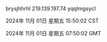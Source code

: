brysjhhrhl 219.139.197.74 yqqlmgsycl

2024年 11月 01日 星期五 15:50:02 CST

2024年 11月 01日 星期五 07:50:02 GMT
